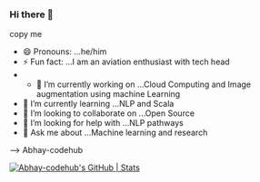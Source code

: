 ### Hi there 👋

<!--
**Abhay-codehub/Abhay-codehub** is a ✨ _special_ ✨ repository because its `README.md` (this file) appears on your GitHub profile.

Here are some ideas to get you started:

- 📫 How to reach me: ...ping me on linkedin "https://www.linkedin.com/in/abhay-prasad-112306267/" ---> copy me
- 😄 Pronouns: ...he/him
- ⚡ Fun fact: ...I am an aviation enthusiast with tech head
- - 🔭 I’m currently working on ...Cloud Computing and Image augmentation using machine Learning
- 🌱 I’m currently learning ...NLP and Scala
- 👯 I’m looking to collaborate on ...Open Source
- 🤔 I’m looking for help with ...NLP pathways
- 💬 Ask me about ...Machine learning and research

--> Abhay-codehub








[![Abhay-codehub's GitHub | Stats](https://stats.quine.sh/Abhay-codehub/github?theme=dark)](https://quine.sh)

